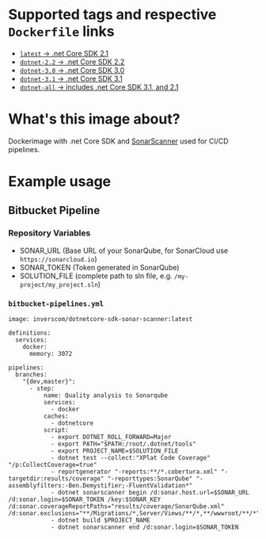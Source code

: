 # Supported tags and respective `Dockerfile` links

- [`latest` -> .net Core SDK 2.1](https://github.com/invers-gmbh/dotnetcore-sdk-sonar-scanner/blob/dotnet-2.1/Dockerfile)
- [`dotnet-2.2` -> .net Core SDK 2.2](https://github.com/invers-gmbh/dotnetcore-sdk-sonar-scanner/blob/dotnet-2.2/Dockerfile)
- [`dotnet-3.0` -> .net Core SDK 3.0](https://github.com/invers-gmbh/dotnetcore-sdk-sonar-scanner/blob/dotnet-3.0/Dockerfile)
- [`dotnet-3.1` -> .net Core SDK 3.1](https://github.com/invers-gmbh/dotnetcore-sdk-sonar-scanner/blob/dotnet-3.1/Dockerfile)
- [`dotnet-all` -> includes .net Core SDK 3.1, and 2.1](https://github.com/invers-gmbh/dotnetcore-sdk-sonar-scanner/blob/dotnet-all/Dockerfile)


# What's this image about?

Dockerimage with .net Core SDK and [SonarScanner](https://docs.sonarqube.org/latest/analysis/scan/sonarscanner/) used for CI/CD pipelines.

# Example usage

## Bitbucket Pipeline

### Repository Variables
- SONAR_URL (Base URL of your SonarQube, for SonarCloud use `https://sonarcloud.io`)
- SONAR_TOKEN (Token generated in SonarQube)
- SOLUTION_FILE (complete path to sln file, e.g. `/my-project/my_project.sln`)

### `bitbucket-pipelines.yml`
```
image: inverscom/dotnetcore-sdk-sonar-scanner:latest

definitions:
  services:
    docker:
      memory: 3072

pipelines:
  branches:
    "{dev,master}": 
      - step:
          name: Quality analysis to Sonarqube
          services:
            - docker
          caches:
            - dotnetcore
          script:
            - export DOTNET_ROLL_FORWARD=Major
            - export PATH="$PATH:/root/.dotnet/tools"
            - export PROJECT_NAME=$SOLUTION_FILE
            - dotnet test --collect:"XPlat Code Coverage" "/p:CollectCoverage=true"
            - reportgenerator "-reports:**/*.cobertura.xml" "-targetdir:results/coverage" "-reporttypes:SonarQube" "-assemblyfilters:-Ben.Demystifier;-FluentValidation*"
            - dotnet sonarscanner begin /d:sonar.host.url=$SONAR_URL /d:sonar.login=$SONAR_TOKEN /key:$SONAR_KEY /d:sonar.coverageReportPaths="results/coverage/SonarQube.xml" /d:sonar.exclusions="**/Migrations/*,Server/Views/**/*,**/wwwroot/**/*"
            - dotnet build $PROJECT_NAME
            - dotnet sonarscanner end /d:sonar.login=$SONAR_TOKEN
```
